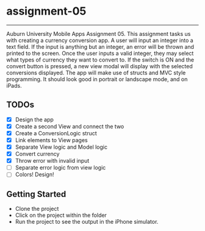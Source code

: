 # assignment-05
--------------
Auburn University Mobile Apps Assignment 05. This assignment tasks us with creating a currency conversion app. A user will input an integer into a text field. If the input is anything but an integer, an error will be thrown and printed to the screen. Once the user inputs a valid integer, they may select what types of currency they want to convert to. If the switch is ON and the convert button is pressed, a new view modal will display with the selected conversions displayed. The app will make use of structs and MVC style programming. It should look good in portrait or landscape mode, and on iPads.

TODOs
-----
- [x] Design the app
- [x] Create a second View and connect the two
- [x] Create a ConversionLogic struct
- [x] Link elements to View pages
- [x] Separate View logic and Model logic
- [x] Convert currency
- [x] Throw error with invalid input
- [ ] Separate error logic from view logic
- [ ] Colors! Design!

Getting Started
---------------
- Clone the project
- Click on the project within the folder
- Run the project to see the output in the iPhone simulator.
